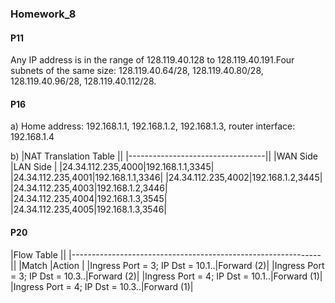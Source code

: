 ### Homework_8

#### P11

Any IP address is in the range of 128.119.40.128 to 128.119.40.191.Four subnets of the same size: 128.119.40.64/28,  128.119.40.80/28,   128.119.40.96/28,      128.119.40.112/28.

#### P16

a) Home address: 192.168.1.1, 192.168.1.2, 192.168.1.3, router interface: 192.168.1.4

b)
|NAT Translation Table   ||
|----------------------------------||
|WAN Side          |LAN Side        |
|24.34.112.235,4000|192.168.1.1,3345|
|24.34.112.235,4001|192.168.1.1,3346|
|24.34.112.235,4002|192.168.1.2,3445|
|24.34.112.235,4003|192.168.1.2,3446|
|24.34.112.235,4004|192.168.1.3,3545|
|24.34.112.235,4005|192.168.1.3,3546|

#### P20
|Flow Table                                                          ||
|--------------------------------------------------------------||
|Match                            |Action     |
|Ingress Port = 3; IP Dst = 10.1..|Forward (2)|
|Ingress Port = 3; IP Dst = 10.3..|Forward (2)|
|Ingress Port = 4; IP Dst = 10.1..|Forward (1)|
|Ingress Port = 4; IP Dst = 10.3..|Forward (1)|